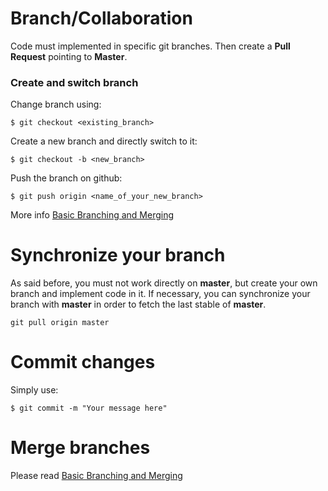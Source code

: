 # Branch/Collaboration

Code must implemented in specific git branches. Then create a **Pull Request** pointing to **Master**.

### Create and switch branch

Change branch using:

`$ git checkout <existing_branch>`

Create a new branch and directly switch to it:

`$ git checkout -b <new_branch>`

Push the branch on github:

`$ git push origin <name_of_your_new_branch>`

More info [Basic Branching and Merging](https://git-scm.com/book/en/v2/Git-Branching-Basic-Branching-and-Merging)

# Synchronize your branch

As said before, you must not work directly on **master**, but create your own branch and implement code in it.
If necessary, you can synchronize your branch with **master** in order to fetch the last stable of **master**.

`git pull origin master`

# Commit changes

Simply use:

`$ git commit -m "Your message here"`


# Merge branches

Please read [Basic Branching and Merging](https://git-scm.com/book/en/v2/Git-Branching-Basic-Branching-and-Merging)

